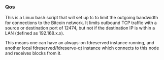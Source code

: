 ### Qos ###

This is a Linux bash script that will set up tc to limit the outgoing bandwidth for connections to the Bitcoin network. It limits outbound TCP traffic with a source or destination port of 12474, but not if the destination IP is within a LAN (defined as 192.168.x.x).

This means one can have an always-on fdreserved instance running, and another local fdreserved/fdreserve-qt instance which connects to this node and receives blocks from it.
